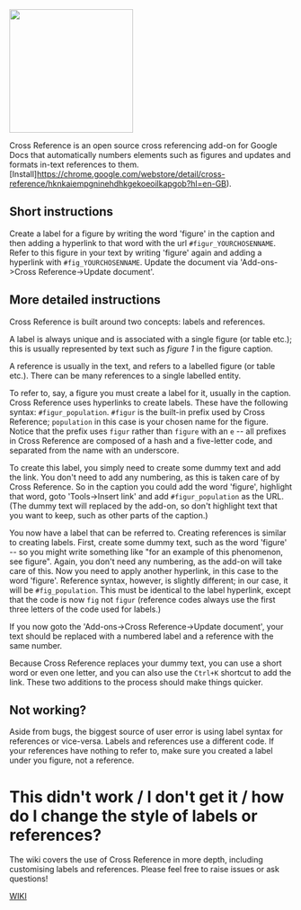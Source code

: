 <img src="/images/Panel_small.png" width="220px">

Cross Reference is an open source cross referencing add-on for Google Docs that automatically numbers elements such as figures and updates and formats in-text references to them. [Install]https://chrome.google.com/webstore/detail/cross-reference/hknkaiempgninehdhkgekoeoilkapgob?hl=en-GB).

## Short instructions

Create a label for a figure by writing the word 'figure' in the caption and then adding a hyperlink
to that word with the url `#figur_YOURCHOSENNAME`. Refer to this figure in your text by writing 'figure' again and
adding a hyperlink with `#fig_YOURCHOSENNAME`. Update the document via 'Add-ons->Cross Reference->Update document'.

## More detailed instructions

Cross Reference is built around two concepts: labels and references.

A label is always unique and is associated with a single figure (or table etc.); this is usually represented by text such as _figure 1_ in the figure caption.

A reference is usually in the text, and refers to a labelled figure (or table etc.). There can be many references to a single labelled entity.

To refer to, say, a figure you must create a label for it, usually in the caption. Cross Reference uses
hyperlinks to create labels. These have the following syntax: `#figur_population`. `#figur` is the built-in prefix used by Cross Reference; `population` in this case is your chosen name for the figure. Notice that the prefix uses `figur` rather than `figure` with an `e` -- all prefixes in Cross Reference are composed of a hash and a five-letter code, and separated from the name with an underscore.

To create this label, you simply need to create some dummy text and add the link. You don't need to add any numbering, as
this is taken care of by Cross Reference.
So in the caption you could add the word 'figure', highlight that word, goto 'Tools->Insert link' and add `#figur_population` as
the URL. (The dummy text will replaced by the add-on, so don't highlight text that you want to keep, such as other parts
of the caption.)

You now have a label that can be referred to. Creating references is similar to creating labels. First, create some dummy
text, such as the word 'figure' -- so you might write something like "for an example of this phenomenon, see figure". Again,
you don't need any numbering, as the add-on will take care of this. Now you need to apply another hyperlink, in this case to the word 'figure'. Reference syntax, however, is slightly
different; in our case, it will be `#fig_population`. This must be identical to the label hyperlink, except that the code is now `fig` not `figur` (reference codes always use the first three letters of the code used for labels.)

If you now goto the 'Add-ons->Cross Reference->Update document', your text should be replaced with a numbered label and
a reference with the same number.

Because Cross Reference replaces your dummy text, you can use a short word or even one letter, and you can also use the `Ctrl+K` shortcut to add the link. These two additions to the process should make things quicker.

## Not working?

Aside from bugs, the biggest source of user error is using label syntax for references or vice-versa. Labels and references
use a different code. If your references have nothing to refer to, make sure you created a label under you figure, not a
reference.

# This didn't work / I don't get it / how do I change the style of labels or references?

The wiki covers the use of Cross Reference in more depth, including customising labels and references. Please feel free to raise issues or ask questions!

[WIKI](https://github.com/davidrthorn/cross_reference/wiki/Cross-Reference-for-Google-Docs)
